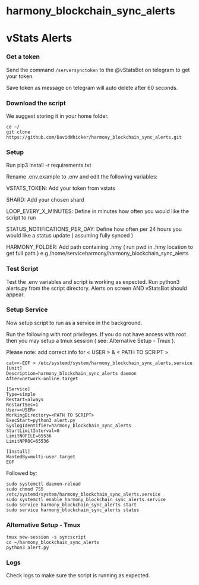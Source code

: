 # harmony_blockchain_sync_alerts

# vStats Alerts

### Get a token
Send the command `/serversynctoken` to the @vStatsBot on telegram to get your token.

Save token as message on telegram will auto delete after 60 seconds.

### Download the script
We suggest storing it in your home folder.

```
cd ~/
git clone https://github.com/DavidWhicker/harmony_blockchain_sync_alerts.git
```

### Setup 
Run pip3 install -r requirements.txt

Rename .env.example to .env and edit the following variables:

VSTATS_TOKEN: Add your token from vstats 

SHARD: Add your chosen shard

LOOP_EVERY_X_MINUTES: Define in minutes how often you would like the script to run

STATUS_NOTIFICATIONS_PER_DAY: Define how often per 24 hours you would like a status update ( assuming fully synced )

HARMONY_FOLDER: Add path containing .hmy ( run pwd in .hmy location to get full path ) e.g /home/serviceharmony/harmony_blockchain_sync_alerts

### Test Script 
Test the .env variables and script is working as expected. Run python3 alerts.py from the script directory. Alerts on screen AND vStatsBot should appear. 

### Setup Service
Now setup script to run as a service in the background. 

Run the following with root privileges. If you do not have access with root then you may setup a tmux session ( see: Alternative Setup - Tmux ).

Please note: add correct info for < USER > & < PATH TO SCRIPT >

```
cat<<-EOF > /etc/systemd/system/harmony_blockchain_sync_alerts.service
[Unit]
Description=harmony_blockchain_sync_alerts daemon
After=network-online.target

[Service]
Type=simple
Restart=always
RestartSec=1
User=<USER>
WorkingDirectory=<PATH TO SCRIPT>
ExecStart=python3 alert.py
SyslogIdentifier=harmony_blockchain_sync_alerts
StartLimitInterval=0
LimitNOFILE=65536
LimitNPROC=65536

[Install]
WantedBy=multi-user.target
EOF
```
Followed by:

```
sudo systemctl daemon-reload
sudo chmod 755 /etc/systemd/system/harmony_blockchain_sync_alerts.service
sudo systemctl enable harmony_blockchain_sync_alerts.service
sudo service harmony_blockchain_sync_alerts start
sudo service harmony_blockchain_sync_alerts status
```

### Alternative Setup - Tmux
```
tmux new-session -s syncscript
cd ~/harmony_blockchain_sync_alerts
python3 alert.py
```


### Logs
Check logs to make sure the script is running as expected. 
